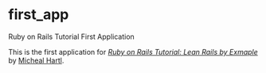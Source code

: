 first_app
=========

Ruby on Rails Tutorial First Application

This is the first application for [*Ruby on Rails Tutorial: Lean Rails by Exmaple*](http://railstutorial.org/) by [Micheal Hartl](http://michealhartl.com/).
